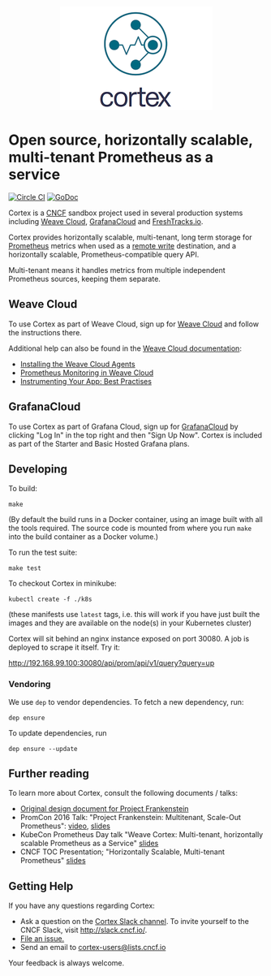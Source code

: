 <p align="center"><img src="imgs/logo.png" alt="Cortex Logo"></p>

# Open source, horizontally scalable, multi-tenant Prometheus as a service

[![Circle CI](https://circleci.com/gh/cortexproject/cortex/tree/master.svg?style=shield)](https://circleci.com/gh/cortexproject/cortex/tree/master)
[![GoDoc](https://godoc.org/github.com/cortexproject/cortex?status.svg)](https://godoc.org/github.com/cortexproject/cortex)

Cortex is a [CNCF](https://cncf.io) sandbox project used in several production
systems including [Weave Cloud](https://cloud.weave.works), [GrafanaCloud](https://grafana.com/cloud)
and [FreshTracks.io](https://www.freshtracks.io/).

Cortex provides horizontally scalable, multi-tenant, long term storage for
[Prometheus](https://prometheus.io) metrics when used as a [remote
write](https://prometheus.io/docs/operating/configuration/#remote_write)
destination, and a horizontally scalable, Prometheus-compatible query
API.

Multi-tenant means it handles metrics from multiple independent
Prometheus sources, keeping them separate.

## Weave Cloud

To use Cortex as part of Weave Cloud, sign up for [Weave Cloud](https://cloud.weave.works)
and follow the instructions there.

Additional help can also be found in the [Weave Cloud documentation](https://www.weave.works/docs/cloud/latest/overview/):

* [Installing the Weave Cloud Agents](https://www.weave.works/docs/cloud/latest/install/installing-agents/#weave-cloud-supported)
* [Prometheus Monitoring in Weave Cloud](https://www.weave.works/docs/cloud/latest/concepts/prometheus-monitoring/)
* [Instrumenting Your App: Best Practises](https://www.weave.works/docs/cloud/latest/concepts/prometheus-monitoring/)

## GrafanaCloud

To use Cortex as part of Grafana Cloud, sign up for [GrafanaCloud](https://grafana.com/cloud)
by clicking "Log In" in the top right and then "Sign Up Now".  Cortex is included
as part of the Starter and Basic Hosted Grafana plans.

## Developing

To build:
```
make
```

(By default the build runs in a Docker container, using an image built
with all the tools required. The source code is mounted from where you
run `make` into the build container as a Docker volume.)

To run the test suite:
```
make test
```

To checkout Cortex in minikube:
```
kubectl create -f ./k8s
```

(these manifests use `latest` tags, i.e. this will work if you have
just built the images and they are available on the node(s) in your
Kubernetes cluster)

Cortex will sit behind an nginx instance exposed on port 30080.  A job is deployed to scrape it itself.  Try it:

http://192.168.99.100:30080/api/prom/api/v1/query?query=up

### Vendoring

We use `dep` to vendor dependencies.  To fetch a new dependency, run:

    dep ensure

To update dependencies, run

    dep ensure --update

## Further reading

To learn more about Cortex, consult the following documents / talks:

- [Original design document for Project Frankenstein](http://goo.gl/prdUYV)
- PromCon 2016 Talk: "Project Frankenstein: Multitenant, Scale-Out Prometheus": [video](https://youtu.be/3Tb4Wc0kfCM), [slides](http://www.slideshare.net/weaveworks/project-frankenstein-a-multitenant-horizontally-scalable-prometheus-as-a-service)
- KubeCon Prometheus Day talk "Weave Cortex: Multi-tenant, horizontally scalable Prometheus as a Service" [slides](http://www.slideshare.net/weaveworks/weave-cortex-multitenant-horizontally-scalable-prometheus-as-a-service)
- CNCF TOC Presentation; "Horizontally Scalable, Multi-tenant Prometheus" [slides](https://docs.google.com/presentation/d/190oIFgujktVYxWZLhLYN4q8p9dtQYoe4sxHgn4deBSI/edit#slide=id.g3b8e2d6f7e_0_6)

## <a name="help"></a>Getting Help

If you have any questions regarding Cortex:

- Ask a question on the [Cortex Slack channel](https://cloud-native.slack.com/messages/cortex/). To invite yourself to the CNCF Slack, visit http://slack.cncf.io/.
- <a href="https://github.com/cortexproject/cortex/issues/new">File an issue.</a>
- Send an email to <a href="mailto:cortex-users@lists.cncf.io">cortex-users@lists.cncf.io</a>

Your feedback is always welcome.
